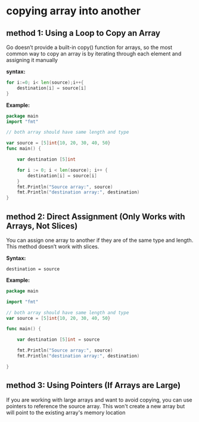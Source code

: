 # copying array into another

## method 1: Using a Loop to Copy an Array

Go doesn’t provide a built-in copy() function for arrays, so the most common way to copy an array is by iterating through each element and assigning it manually

__syntax:__

```go
for i:=0; i< len(source);i++{
    destination[i] = source[i]
}
```

__Example:__

```go
package main
import "fmt"

// both array should have same length and type

var source = [5]int{10, 20, 30, 40, 50}
func main() {

	var destination [5]int

	for i := 0; i < len(source); i++ {
		destination[i] = source[i]
	}
	fmt.Println("Source array:", source)
	fmt.Println("destination array:", destination)
}
```

## method 2: Direct Assignment (Only Works with Arrays, Not Slices)

You can assign one array to another if they are of the same type and length. This method doesn’t work with slices.

__Syntax:__

```
destination = source
```
__Example:__

```go
package main

import "fmt"

// both array should have same length and type
var source = [5]int{10, 20, 30, 40, 50}

func main() {

	var destination [5]int = source

	fmt.Println("Source array:", source)
	fmt.Println("destination array:", destination)

}
```

## method 3: Using Pointers (If Arrays are Large)


If you are working with large arrays and want to avoid copying, you can use pointers to reference the source array. This won't create a new array but will point to the existing array's memory location


